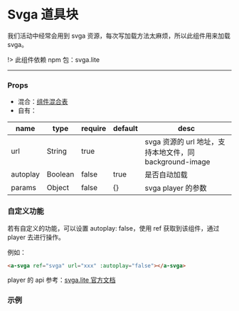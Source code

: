 # Svga 道具块

我们活动中经常会用到 svga 资源，每次写加载方法太麻烦，所以此组件用来加载 svga。

!> 此组件依赖 npm 包：svga.lite

---

### Props

- 混合：[组件混合表](docs/components/mixins/Components.md)
- 自有：

| name     | type    | require | default | desc                                                    |
| -------- | ------- | ------- | ------- | ------------------------------------------------------- |
| url      | String  | true    |         | svga 资源的 url 地址，支持本地文件，同 background-image |
| autoplay | Boolean | false   | true    | 是否自动加载                                            |
| params   | Object  | false   | {}      | svga player 的参数                                      |

### 自定义功能

若有自定义的功能，可以设置 autoplay: false，使用 ref 获取到该组件，通过 player 去进行操作。

例如：

```html
<a-svga ref="svga" url="xxx" :autoplay="false"></a-svga>
```

player 的 api 参考：[svga.lite 官方文档](https://github.com/svga/SVGAPlayer-Web/blob/master/README.zh.md)

### 示例

<vuep template="#example" :options="{ theme: 'neo' }"></vuep>

<script v-pre type="text/x-template" id="example">
<template>
  <a-section w="250px" h="200px" bg-c="#ddd">
    <a-svga pl="0" pt="0" w="100px" h="100px" url="https://x-m-org.github.io/antelope-ui/docs/components/basic/static/demo.svga"></a-svga>
    <a-svga pr="0" pt="0" w="100px" h="100px" url="https://x-m-org.github.io/antelope-ui/docs/components/basic/static/demo.svga"></a-svga>
  </a-section>
</template>

<script>
  export default {}
</script>
</script>

